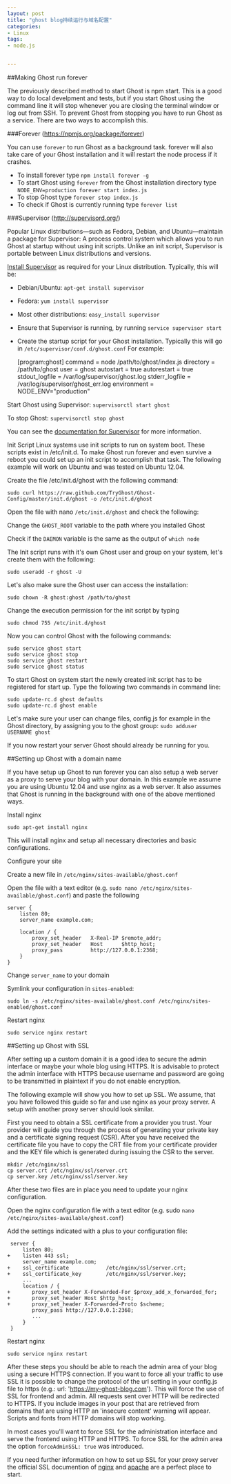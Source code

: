 ```yaml
---
layout: post
title: "ghost blog持续运行与域名配置"
categories:
- Linux
tags:
- node.js


---
```


 

##Making Ghost run forever

The previously described method to start Ghost is npm start. This is a good way to do local develpment and tests, but if you start Ghost using the command line it will stop whenever you are closing the terminal window or log out from SSH. To prevent Ghost from stopping you have to run Ghost as a service. There are two ways to accomplish this.

###Forever (https://npmjs.org/package/forever)

You can use `forever` to run Ghost as a background task. forever will also take care of your Ghost installation and it will restart the node process if it crashes.

- To install forever type `npm install forever -g`
- To start Ghost using `forever` from the Ghost installation directory type `NODE_ENV=production forever start index.js`
- To stop Ghost type `forever stop index.js`
- To check if Ghost is currently running type `forever list`

###Supervisor (http://supervisord.org/)

Popular Linux distributions—such as Fedora, Debian, and Ubuntu—maintain a package for Supervisor: A process control system which allows you to run Ghost at startup without using init scripts. Unlike an init script, Supervisor is portable between Linux distributions and versions.

[Install Supervisor](http://supervisord.org/installing.html) as required for your Linux distribution. Typically, this will be:

- Debian/Ubuntu: `apt-get install supervisor`
- Fedora: `yum install supervisor`
- Most other distributions: `easy_install supervisor`
- Ensure that Supervisor is running, by running `service supervisor start`
- Create the startup script for your Ghost installation. Typically this will go in `/etc/supervisor/conf.d/ghost.conf` For example:

	[program:ghost]
	command = node /path/to/ghost/index.js
	directory = /path/to/ghost
	user = ghost
	autostart = true
	autorestart = true
	stdout_logfile = /var/log/supervisor/ghost.log
	stderr_logfile = /var/log/supervisor/ghost_err.log
	environment = NODE_ENV="production"

Start Ghost using Supervisor: `supervisorctl start ghost`

To stop Ghost: `supervisorctl stop ghost`

You can see the [documentation for Supervisor](http://supervisord.org/) for more information.

Init Script
Linux systems use init scripts to run on system boot. These scripts exist in /etc/init.d. To make Ghost run forever and even survive a reboot you could set up an init script to accomplish that task. The following example will work on Ubuntu and was tested on Ubuntu 12.04.

Create the file /etc/init.d/ghost with the following command:

	sudo curl https://raw.github.com/TryGhost/Ghost-Config/master/init.d/ghost -o /etc/init.d/ghost

Open the file with nano `/etc/init.d/ghost` and check the following:

Change the `GHOST_ROOT` variable to the path where you installed Ghost

Check if the `DAEMON` variable is the same as the output of `which node`

The Init script runs with it's own Ghost user and group on your system, let's create them with the following:

	sudo useradd -r ghost -U

Let's also make sure the Ghost user can access the installation:

	sudo chown -R ghost:ghost /path/to/ghost

Change the execution permission for the init script by typing

	sudo chmod 755 /etc/init.d/ghost

Now you can control Ghost with the following commands:

	sudo service ghost start
	sudo service ghost stop
	sudo service ghost restart
	sudo service ghost status

To start Ghost on system start the newly created init script has to be registered for start up. Type the following two commands in command line:

	sudo update-rc.d ghost defaults
	sudo update-rc.d ghost enable

Let's make sure your user can change files, config.js for example in the Ghost directory, by assigning you to the ghost group: `sudo adduser USERNAME ghost`

If you now restart your server Ghost should already be running for you.

##Setting up Ghost with a domain name

If you have setup up Ghost to run forever you can also setup a web server as a proxy to serve your blog with your domain. In this example we assume you are using Ubuntu 12.04 and use nginx as a web server. It also assumes that Ghost is running in the background with one of the above mentioned ways.

Install nginx

	sudo apt-get install nginx

This will install nginx and setup all necessary directories and basic configurations.

Configure your site

Create a new file in `/etc/nginx/sites-available/ghost.conf`

Open the file with a text editor (e.g. `sudo nano /etc/nginx/sites-available/ghost.conf`) and paste the following

	server {
	    listen 80;
	    server_name example.com;
	
	    location / {
	        proxy_set_header   X-Real-IP $remote_addr;
	        proxy_set_header   Host      $http_host;
	        proxy_pass         http://127.0.0.1:2368;
	    }
	}
Change `server_name` to your domain

Symlink your configuration in `sites-enabled`:

	sudo ln -s /etc/nginx/sites-available/ghost.conf /etc/nginx/sites-enabled/ghost.conf
Restart nginx

	sudo service nginx restart


##Setting up Ghost with SSL

After setting up a custom domain it is a good idea to secure the admin interface or maybe your whole blog using HTTPS. It is advisable to protect the admin interface with HTTPS because username and password are going to be transmitted in plaintext if you do not enable encryption.

The following example will show you how to set up SSL. We assume, that you have followed this guide so far and use nginx as your proxy server. A setup with another proxy server should look similar.

First you need to obtain a SSL certificate from a provider you trust. Your provider will guide you through the process of generating your private key and a certificate signing request (CSR). After you have received the certificate file you have to copy the CRT file from your certificate provider and the KEY file which is generated during issuing the CSR to the server.

	mkdir /etc/nginx/ssl
	cp server.crt /etc/nginx/ssl/server.crt
	cp server.key /etc/nginx/ssl/server.key

After these two files are in place you need to update your nginx configuration.

Open the nginx configuration file with a text editor (e.g. sudo `nano /etc/nginx/sites-available/ghost.conf`)

Add the settings indicated with a plus to your configuration file:

	 server {
	     listen 80;
	+    listen 443 ssl;
	     server_name example.com;
	+    ssl_certificate        	/etc/nginx/ssl/server.crt;
	+    ssl_certificate_key    	/etc/nginx/ssl/server.key;
	     ...
	     location / {
	+       proxy_set_header X-Forwarded-For $proxy_add_x_forwarded_for;
	+       proxy_set_header Host $http_host;
	+       proxy_set_header X-Forwarded-Proto $scheme;
	        proxy_pass http://127.0.0.1:2368;
	        ...
	     }
	 }
Restart nginx

	sudo service nginx restart
After these steps you should be able to reach the admin area of your blog using a secure HTTPS connection. If you want to force all your traffic to use SSL it is possible to change the protocol of the url setting in your config.js file to https (e.g.: url: 'https://my-ghost-blog.com'). This will force the use of SSL for frontend and admin. All requests sent over HTTP will be redirected to HTTPS. If you include images in your post that are retrieved from domains that are using HTTP an 'insecure content' warning will appear. Scripts and fonts from HTTP domains will stop working.

In most cases you'll want to force SSL for the administration interface and serve the frontend using HTTP and HTTPS. To force SSL for the admin area the option `forceAdminSSL: true` was introduced.

If you need further information on how to set up SSL for your proxy server the official SSL documention of [nginx](http://nginx.org/en/docs/http/configuring_https_servers.html) and [apache](http://httpd.apache.org/docs/current/ssl/ssl_howto.html) are a perfect place to start.